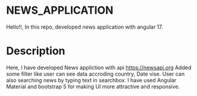 # NEWS_APPLICATION
Hello!!, In this repo, developed news application with angular 17.
# Description
Here, I have developed News appliction with api https://newsapi.org
Added some filter like user can see data accroding country, Date vise.
User can also searching news by typing text in searchbox.
I have used Angular Material and bootstrap 5 for making UI more attractive and responsive.

